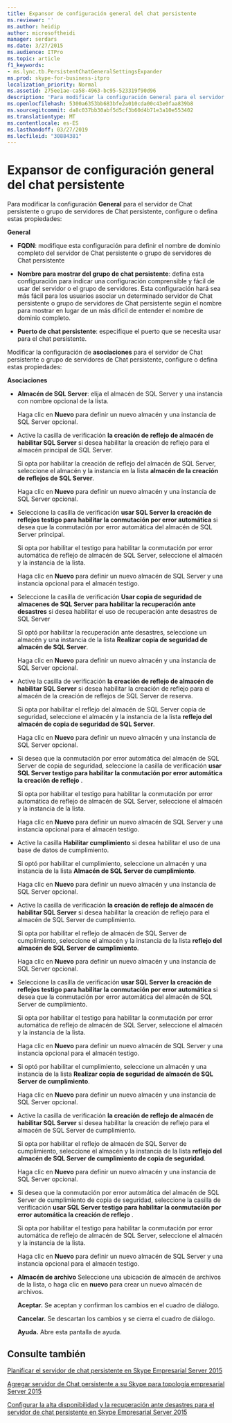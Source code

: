 ```yaml
---
title: Expansor de configuración general del chat persistente
ms.reviewer: ''
ms.author: heidip
author: microsoftheidi
manager: serdars
ms.date: 3/27/2015
ms.audience: ITPro
ms.topic: article
f1_keywords:
- ms.lync.tb.PersistentChatGeneralSettingsExpander
ms.prod: skype-for-business-itpro
localization_priority: Normal
ms.assetid: 275ee1ae-ca58-4963-bc95-523319f90d96
description: 'Para modificar la configuración General para el servidor de Chat persistente o grupo de servidores de Chat persistente, configure o defina estas propiedades:'
ms.openlocfilehash: 5300a6353bb683bfe2a010cda00c43e0faa839b8
ms.sourcegitcommit: da8c037bb30abf5d5cf3b60d4b71e3a10e553402
ms.translationtype: MT
ms.contentlocale: es-ES
ms.lasthandoff: 03/27/2019
ms.locfileid: "30884381"
---
```

# <a name="persistent-chat-general-settings-expander"></a>Expansor de configuración general del chat persistente
 
Para modificar la configuración **General** para el servidor de Chat persistente o grupo de servidores de Chat persistente, configure o defina estas propiedades:
  
 **General**
  
- **FQDN**: modifique esta configuración para definir el nombre de dominio completo del servidor de Chat persistente o grupo de servidores de Chat persistente
    
- **Nombre para mostrar del grupo de chat persistente**: defina esta configuración para indicar una configuración comprensible y fácil de usar del servidor o el grupo de servidores. Esta configuración hará sea más fácil para los usuarios asociar un determinado servidor de Chat persistente o grupo de servidores de Chat persistente según el nombre para mostrar en lugar de un más difícil de entender el nombre de dominio completo.
    
- **Puerto de chat persistente**: especifique el puerto que se necesita usar para el chat persistente.
    
Modificar la configuración de **asociaciones** para el servidor de Chat persistente o grupo de servidores de Chat persistente, configure o defina estas propiedades:
  
 **Asociaciones**
  
- **Almacén de SQL Server**: elija el almacén de SQL Server y una instancia con nombre opcional de la lista.
    
    Haga clic en **Nuevo** para definir un nuevo almacén y una instancia de SQL Server opcional.
    
- Active la casilla de verificación **la creación de reflejo de almacén de habilitar SQL Server** si desea habilitar la creación de reflejo para el almacén principal de SQL Server.
    
    Si opta por habilitar la creación de reflejo del almacén de SQL Server, seleccione el almacén y la instancia en la lista **almacén de la creación de reflejos de SQL Server**.
    
    Haga clic en **Nuevo** para definir un nuevo almacén y una instancia de SQL Server opcional.
    
- Seleccione la casilla de verificación **usar SQL Server la creación de reflejos testigo para habilitar la conmutación por error automática** si desea que la conmutación por error automática del almacén de SQL Server principal.
    
    Si opta por habilitar el testigo para habilitar la conmutación por error automática de reflejo de almacén de SQL Server, seleccione el almacén y la instancia de la lista.
    
    Haga clic en **Nuevo** para definir un nuevo almacén de SQL Server y una instancia opcional para el almacén testigo.
    
- Seleccione la casilla de verificación **Usar copia de seguridad de almacenes de SQL Server para habilitar la recuperación ante desastres** si desea habilitar el uso de recuperación ante desastres de SQL Server
    
    Si optó por habilitar la recuperación ante desastres, seleccione un almacén y una instancia de la lista **Realizar copia de seguridad de almacén de SQL Server**.
    
    Haga clic en **Nuevo** para definir un nuevo almacén y una instancia de SQL Server opcional.
    
- Active la casilla de verificación **la creación de reflejo de almacén de habilitar SQL Server** si desea habilitar la creación de reflejo para el almacén de la creación de reflejos de SQL Server de reserva.
    
    Si opta por habilitar el reflejo del almacén de SQL Server copia de seguridad, seleccione el almacén y la instancia de la lista **reflejo del almacén de copia de seguridad de SQL Server**.
    
    Haga clic en **Nuevo** para definir un nuevo almacén y una instancia de SQL Server opcional.
    
- Si desea que la conmutación por error automática del almacén de SQL Server de copia de seguridad, seleccione la casilla de verificación **usar SQL Server testigo para habilitar la conmutación por error automática la creación de reflejo** .
    
    Si opta por habilitar el testigo para habilitar la conmutación por error automática de reflejo de almacén de SQL Server, seleccione el almacén y la instancia de la lista.
    
    Haga clic en **Nuevo** para definir un nuevo almacén de SQL Server y una instancia opcional para el almacén testigo.
    
- Active la casilla **Habilitar cumplimiento** si desea habilitar el uso de una base de datos de cumplimiento.
    
    Si optó por habilitar el cumplimiento, seleccione un almacén y una instancia de la lista **Almacén de SQL Server de cumplimiento**.
    
    Haga clic en **Nuevo** para definir un nuevo almacén y una instancia de SQL Server opcional.
    
- Active la casilla de verificación **la creación de reflejo de almacén de habilitar SQL Server** si desea habilitar la creación de reflejo para el almacén de SQL Server de cumplimiento.
    
    Si opta por habilitar el reflejo de almacén de SQL Server de cumplimiento, seleccione el almacén y la instancia de la lista **reflejo del almacén de SQL Server de cumplimiento**.
    
    Haga clic en **Nuevo** para definir un nuevo almacén y una instancia de SQL Server opcional.
    
- Seleccione la casilla de verificación **usar SQL Server la creación de reflejos testigo para habilitar la conmutación por error automática** si desea que la conmutación por error automática del almacén de SQL Server de cumplimiento.
    
    Si opta por habilitar el testigo para habilitar la conmutación por error automática de reflejo de almacén de SQL Server, seleccione el almacén y la instancia de la lista.
    
    Haga clic en **Nuevo** para definir un nuevo almacén de SQL Server y una instancia opcional para el almacén testigo.
    
- Si optó por habilitar el cumplimiento, seleccione un almacén y una instancia de la lista **Realizar copia de seguridad de almacén de SQL Server de cumplimiento**.
    
    Haga clic en **Nuevo** para definir un nuevo almacén y una instancia de SQL Server opcional.
    
- Active la casilla de verificación **la creación de reflejo de almacén de habilitar SQL Server** si desea habilitar la creación de reflejo para el almacén de SQL Server de cumplimiento.
    
    Si opta por habilitar el reflejo de almacén de SQL Server de cumplimiento, seleccione el almacén y la instancia de la lista **reflejo del almacén de SQL Server de cumplimiento de copia de seguridad**.
    
    Haga clic en **Nuevo** para definir un nuevo almacén y una instancia de SQL Server opcional.
    
- Si desea que la conmutación por error automática del almacén de SQL Server de cumplimiento de copia de seguridad, seleccione la casilla de verificación **usar SQL Server testigo para habilitar la conmutación por error automática la creación de reflejo** .
    
    Si opta por habilitar el testigo para habilitar la conmutación por error automática de reflejo de almacén de SQL Server, seleccione el almacén y la instancia de la lista.
    
    Haga clic en **Nuevo** para definir un nuevo almacén de SQL Server y una instancia opcional para el almacén testigo.
    
- **Almacén de archivo** Seleccione una ubicación de almacén de archivos de la lista, o haga clic en **nuevo** para crear un nuevo almacén de archivos.
    
  **Aceptar.** Se aceptan y confirman los cambios en el cuadro de diálogo.
  
  **Cancelar.** Se descartan los cambios y se cierra el cuadro de diálogo.
  
  **Ayuda.** Abre esta pantalla de ayuda.
  
## <a name="see-also"></a>Consulte también

[Planificar el servidor de chat persistente en Skype Empresarial Server 2015](../../plan-your-deployment/persistent-chat-server/persistent-chat-server.md)
  
[Agregar servidor de Chat persistente a su Skype para topología empresarial Server 2015](../../deploy/deploy-persistent-chat-server/add-persistent-chat-server.md)
  
[Configurar la alta disponibilidad y la recuperación ante desastres para el servidor de chat persistente en Skype Empresarial Server 2015](../../deploy/deploy-persistent-chat-server/configure-hadr-for-persistent-chat.md)
